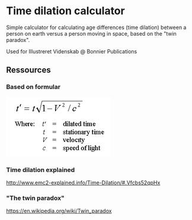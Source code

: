 # Time dilation calculator
Simple calculator for calculating age differences (time dilation) between a person on earth versus a person moving in space, based on the "twin paradox".

Used for Illustreret Videnskab @ Bonnier Publications

## Ressources
### Based on formular

![test](formula.gif)

### Time dilation explained
http://www.emc2-explained.info/Time-Dilation/#.Vfcbs52qpHx

### "The twin paradox"
https://en.wikipedia.org/wiki/Twin_paradox
